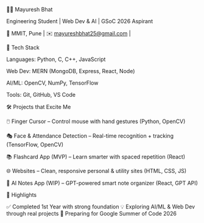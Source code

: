 👨‍💻 Mayuresh Bhat

Engineering Student | Web Dev & AI | GSoC 2026 Aspirant

📍 MMIT, Pune | ✉️ mayureshbhat25@gmail.com |

🚀 Tech Stack

Languages: Python, C, C++, JavaScript

Web Dev: MERN (MongoDB, Express, React, Node)

AI/ML: OpenCV, NumPy, TensorFlow

Tools: Git, GitHub, VS Code

🛠 Projects that Excite Me

🖱️ Finger Cursor – Control mouse with hand gestures (Python, OpenCV)

🎭 Face & Attendance Detection – Real-time recognition + tracking (TensorFlow, OpenCV)

📚 Flashcard App (MVP) – Learn smarter with spaced repetition (React)

🌐 Websites – Clean, responsive personal & utility sites (HTML, CSS, JS)

📝 AI Notes App (WIP) – GPT-powered smart note organizer (React, GPT API)

🌟 Highlights

✅ Completed 1st Year with strong foundation
💡 Exploring AI/ML & Web Dev through real projects
🎯 Preparing for Google Summer of Code 2026

